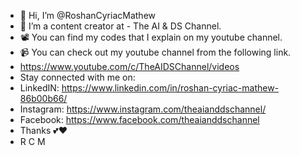 - 👋 Hi, I’m @RoshanCyriacMathew
- 👀 I’m a content creator at - The AI & DS Channel. 
- 📽️ You can find my codes that I explain on my youtube channel. 
- 📹 You can check out my youtube channel from the following link.
- https://www.youtube.com/c/TheAIDSChannel/videos
- Stay connected with me on:
- LinkedIN: https://www.linkedin.com/in/roshan-cyriac-mathew-86b00b66/
- Instagram: https://www.instagram.com/theaianddschannel/
- Facebook: https://www.facebook.com/theaianddschannel
- Thanks 💕❤️ 
- R C M

<!---
roshanmatt/roshanmatt is a ✨ special ✨ repository because its `README.md` (this file) appears on your GitHub profile.
You can click the Preview link to take a look at your changes.
--->
